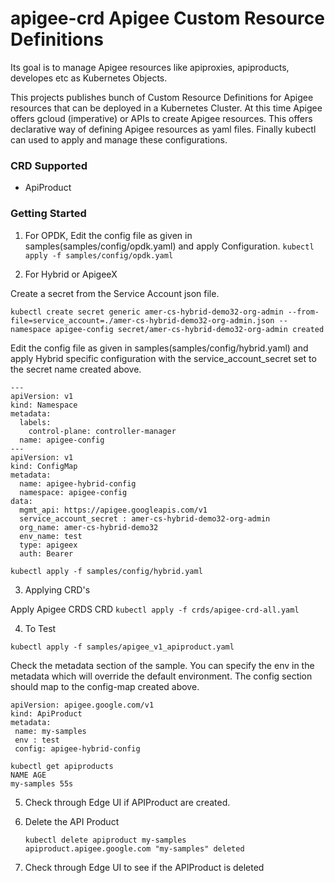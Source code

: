 # apigee-crd Apigee Custom Resource Definitions

Its goal is to manage Apigee  resources like apiproxies, apiproducts, developes etc as Kubernetes Objects.

This projects publishes bunch of Custom Resource Definitions for Apigee resources that can be deployed in a Kubernetes Cluster. At this time Apigee offers gcloud (imperative) or APIs to create Apigee resources. This offers declarative way of defining Apigee resources as yaml files. Finally kubectl can used to apply and manage these configurations.


### CRD Supported

- ApiProduct

### Getting Started

 1. For OPDK, Edit the config file as given in samples(samples/config/opdk.yaml) and apply Configuration.
 ```kubectl apply -f samples/config/opdk.yaml```


 2. For Hybrid or ApigeeX

 Create a secret from the Service Account json file.
  ```
 kubectl create secret generic amer-cs-hybrid-demo32-org-admin --from-file=service_account=./amer-cs-hybrid-demo32-org-admin.json --namespace apigee-config secret/amer-cs-hybrid-demo32-org-admin created
 ```
 
 Edit the config file as given in samples(samples/config/hybrid.yaml) and apply Hybrid specific configuration with the service_account_secret set to the secret name created above.

```
---
apiVersion: v1
kind: Namespace
metadata:
  labels:
    control-plane: controller-manager
  name: apigee-config
---
apiVersion: v1
kind: ConfigMap
metadata:
  name: apigee-hybrid-config
  namespace: apigee-config
data:
  mgmt_api: https://apigee.googleapis.com/v1
  service_account_secret : amer-cs-hybrid-demo32-org-admin
  org_name: amer-cs-hybrid-demo32
  env_name: test
  type: apigeex
  auth: Bearer

```

```kubectl apply -f samples/config/hybrid.yaml```

 3.  Applying CRD's

  Apply Apigee CRDS CRD 
 ```kubectl apply -f crds/apigee-crd-all.yaml```


4. To Test

 ```kubectl apply -f samples/apigee_v1_apiproduct.yaml```


Check the metadata section of the sample. You can specify the env in the metadata which will override the default environment.  The config section should map to the config-map created above.

 ```
apiVersion: apigee.google.com/v1
kind: ApiProduct
metadata:
  name: my-samples
  env : test
  config: apigee-hybrid-config
 ```


```
kubectl get apiproducts
NAME AGE
my-samples 55s
```


5. Check through Edge UI if APIProduct are created.
6. Delete the API Product 

	```
	kubectl delete apiproduct my-samples
	apiproduct.apigee.google.com "my-samples" deleted
	```
7. Check through Edge UI to see if the APIProduct is deleted
